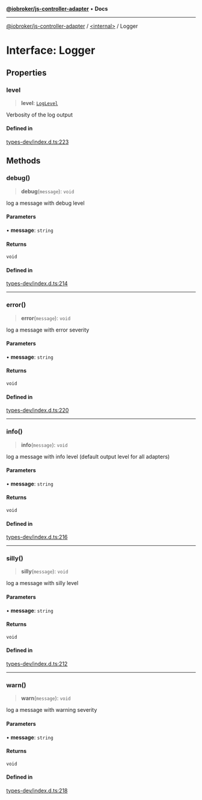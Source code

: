 [**@iobroker/js-controller-adapter**](../../README.md) • **Docs**

***

[@iobroker/js-controller-adapter](../../globals.md) / [\<internal\>](../README.md) / Logger

# Interface: Logger

## Properties

### level

> **level**: [`LogLevel`](../type-aliases/LogLevel.md)

Verbosity of the log output

#### Defined in

[types-dev/index.d.ts:223](https://github.com/ioBroker/ioBroker.js-controller/blob/8ad7f66ced81c171aa99d76496fa607acde05189/packages/types-dev/index.d.ts#L223)

## Methods

### debug()

> **debug**(`message`): `void`

log a message with debug level

#### Parameters

• **message**: `string`

#### Returns

`void`

#### Defined in

[types-dev/index.d.ts:214](https://github.com/ioBroker/ioBroker.js-controller/blob/8ad7f66ced81c171aa99d76496fa607acde05189/packages/types-dev/index.d.ts#L214)

***

### error()

> **error**(`message`): `void`

log a message with error severity

#### Parameters

• **message**: `string`

#### Returns

`void`

#### Defined in

[types-dev/index.d.ts:220](https://github.com/ioBroker/ioBroker.js-controller/blob/8ad7f66ced81c171aa99d76496fa607acde05189/packages/types-dev/index.d.ts#L220)

***

### info()

> **info**(`message`): `void`

log a message with info level (default output level for all adapters)

#### Parameters

• **message**: `string`

#### Returns

`void`

#### Defined in

[types-dev/index.d.ts:216](https://github.com/ioBroker/ioBroker.js-controller/blob/8ad7f66ced81c171aa99d76496fa607acde05189/packages/types-dev/index.d.ts#L216)

***

### silly()

> **silly**(`message`): `void`

log a message with silly level

#### Parameters

• **message**: `string`

#### Returns

`void`

#### Defined in

[types-dev/index.d.ts:212](https://github.com/ioBroker/ioBroker.js-controller/blob/8ad7f66ced81c171aa99d76496fa607acde05189/packages/types-dev/index.d.ts#L212)

***

### warn()

> **warn**(`message`): `void`

log a message with warning severity

#### Parameters

• **message**: `string`

#### Returns

`void`

#### Defined in

[types-dev/index.d.ts:218](https://github.com/ioBroker/ioBroker.js-controller/blob/8ad7f66ced81c171aa99d76496fa607acde05189/packages/types-dev/index.d.ts#L218)
